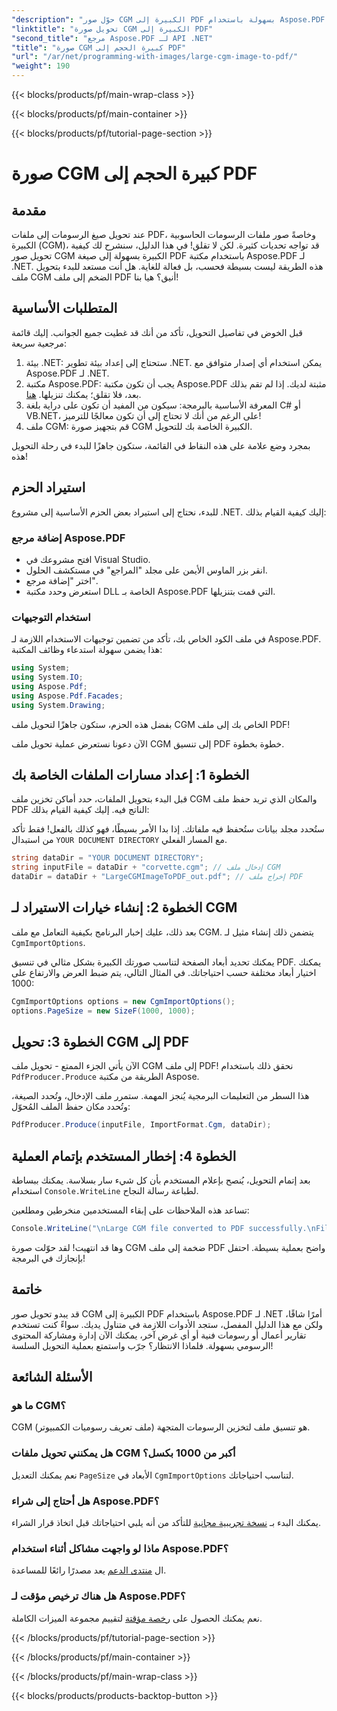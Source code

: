 ```yaml
---
"description": "حوّل صور CGM الكبيرة إلى PDF بسهولة باستخدام Aspose.PDF لـ .NET. اتبع هذا الدليل البسيط لعملية تحويل سريعة وفعّالة."
"linktitle": "تحويل صورة CGM الكبيرة إلى PDF"
"second_title": "مرجع Aspose.PDF لـ API .NET"
"title": "صورة CGM كبيرة الحجم إلى PDF"
"url": "/ar/net/programming-with-images/large-cgm-image-to-pdf/"
"weight": 190
---
```


{{< blocks/products/pf/main-wrap-class >}}

{{< blocks/products/pf/main-container >}}

{{< blocks/products/pf/tutorial-page-section >}}

# صورة CGM كبيرة الحجم إلى PDF

## مقدمة

عند تحويل صيغ الرسومات إلى ملفات PDF، وخاصةً صور ملفات الرسومات الحاسوبية الكبيرة (CGM)، قد تواجه تحديات كثيرة. لكن لا تقلق! في هذا الدليل، سنشرح لك كيفية تحويل صور CGM الكبيرة بسهولة إلى صيغة PDF باستخدام مكتبة Aspose.PDF لـ .NET. هذه الطريقة ليست بسيطة فحسب، بل فعالة للغاية. هل أنت مستعد للبدء بتحويل ملف CGM الضخم إلى ملف PDF أنيق؟ هيا بنا!

## المتطلبات الأساسية

قبل الخوض في تفاصيل التحويل، تأكد من أنك قد غطيت جميع الجوانب. إليك قائمة مرجعية سريعة:

1. بيئة .NET: ستحتاج إلى إعداد بيئة تطوير .NET. يمكن استخدام أي إصدار متوافق مع Aspose.PDF لـ .NET.
2. مكتبة Aspose.PDF: يجب أن تكون مكتبة Aspose.PDF مثبتة لديك. إذا لم تقم بذلك بعد، فلا تقلق؛ يمكنك تنزيلها. [هنا](https://releases.aspose.com/pdf/net/).
3. المعرفة الأساسية بالبرمجة: سيكون من المفيد أن تكون على دراية بلغة C# أو VB.NET، على الرغم من أنك لا تحتاج إلى أن تكون معالجًا للترميز!
4. ملف CGM: قم بتجهيز صورة CGM الكبيرة الخاصة بك للتحويل.

بمجرد وضع علامة على هذه النقاط في القائمة، ستكون جاهزًا للبدء في رحلة التحويل هذه!

## استيراد الحزم

للبدء، نحتاج إلى استيراد بعض الحزم الأساسية إلى مشروع .NET. إليك كيفية القيام بذلك:

### إضافة مرجع Aspose.PDF

- افتح مشروعك في Visual Studio.
- انقر بزر الماوس الأيمن على مجلد "المراجع" في مستكشف الحلول.
- اختر "إضافة مرجع".
- استعرض وحدد مكتبة DLL الخاصة بـ Aspose.PDF التي قمت بتنزيلها.

### استخدام التوجيهات

في ملف الكود الخاص بك، تأكد من تضمين توجيهات الاستخدام اللازمة لـ Aspose.PDF. هذا يضمن سهولة استدعاء وظائف المكتبة:

```csharp
using System;
using System.IO;
using Aspose.Pdf;
using Aspose.Pdf.Facades;
using System.Drawing;
```

بفضل هذه الحزم، ستكون جاهزًا لتحويل ملف CGM الخاص بك إلى ملف PDF!

الآن دعونا نستعرض عملية تحويل ملف CGM إلى تنسيق PDF خطوة بخطوة.

## الخطوة 1: إعداد مسارات الملفات الخاصة بك

قبل البدء بتحويل الملفات، حدد أماكن تخزين ملف CGM والمكان الذي تريد حفظ ملف PDF الناتج فيه. إليك كيفية القيام بذلك:

ستُحدد مجلد بيانات ستُحفظ فيه ملفاتك. إذا بدا الأمر بسيطًا، فهو كذلك بالفعل! فقط تأكد من استبدال `YOUR DOCUMENT DIRECTORY` مع المسار الفعلي.

```csharp
string dataDir = "YOUR DOCUMENT DIRECTORY";
string inputFile = dataDir + "corvette.cgm"; // إدخال ملف CGM
dataDir = dataDir + "LargeCGMImageToPDF_out.pdf"; // إخراج ملف PDF
```

## الخطوة 2: إنشاء خيارات الاستيراد لـ CGM

بعد ذلك، عليك إخبار البرنامج بكيفية التعامل مع ملف CGM. يتضمن ذلك إنشاء مثيل لـ `CgmImportOptions`.

يمكنك تحديد أبعاد الصفحة لتناسب صورتك الكبيرة بشكل مثالي في تنسيق PDF. يمكنك اختيار أبعاد مختلفة حسب احتياجاتك. في المثال التالي، يتم ضبط العرض والارتفاع على 1000:

```csharp
CgmImportOptions options = new CgmImportOptions();
options.PageSize = new SizeF(1000, 1000);
```

## الخطوة 3: تحويل CGM إلى PDF

الآن يأتي الجزء الممتع - تحويل ملف CGM إلى ملف PDF! نحقق ذلك باستخدام `PdfProducer.Produce` الطريقة من مكتبة Aspose.

هذا السطر من التعليمات البرمجية يُنجز المهمة. ستمرر ملف الإدخال، وتُحدد الصيغة، وتُحدد مكان حفظ الملف المُحوّل:

```csharp
PdfProducer.Produce(inputFile, ImportFormat.Cgm, dataDir);
```

## الخطوة 4: إخطار المستخدم بإتمام العملية

بعد إتمام التحويل، يُنصح بإعلام المستخدم بأن كل شيء سار بسلاسة. يمكنك ببساطة استخدام `Console.WriteLine` لطباعة رسالة النجاح.

تساعد هذه الملاحظات على إبقاء المستخدمين منخرطين ومطلعين:

```csharp
Console.WriteLine("\nLarge CGM file converted to PDF successfully.\nFile saved at " + dataDir);
```

وها قد انتهيت! لقد حوّلت صورة CGM ضخمة إلى ملف PDF واضح بعملية بسيطة. احتفل بإنجازك في البرمجة!

## خاتمة

قد يبدو تحويل صور CGM الكبيرة إلى PDF باستخدام Aspose.PDF لـ .NET أمرًا شاقًا، ولكن مع هذا الدليل المفصل، ستجد الأدوات اللازمة في متناول يديك. سواءً كنت تستخدم تقارير أعمال أو رسومات فنية أو أي غرض آخر، يمكنك الآن إدارة ومشاركة المحتوى الرسومي بسهولة. فلماذا الانتظار؟ جرّب واستمتع بعملية التحويل السلسة!

## الأسئلة الشائعة

### ما هو CGM؟
CGM (ملف تعريف رسوميات الكمبيوتر) هو تنسيق ملف لتخزين الرسومات المتجهة.

### هل يمكنني تحويل ملفات CGM أكبر من 1000 بكسل؟
نعم يمكنك التعديل `PageSize` الأبعاد في `CgmImportOptions` لتناسب احتياجاتك.

### هل أحتاج إلى شراء Aspose.PDF؟
يمكنك البدء بـ [نسخة تجريبية مجانية](https://releases.aspose.com/) للتأكد من أنه يلبي احتياجاتك قبل اتخاذ قرار الشراء.

### ماذا لو واجهت مشاكل أثناء استخدام Aspose.PDF؟
ال [منتدى الدعم](https://forum.aspose.com/c/pdf/10) يعد مصدرًا رائعًا للمساعدة.

### هل هناك ترخيص مؤقت لـ Aspose.PDF؟
نعم يمكنك الحصول على [رخصة مؤقتة](https://purchase.aspose.com/temporary-license/) لتقييم مجموعة الميزات الكاملة.

{{< /blocks/products/pf/tutorial-page-section >}}

{{< /blocks/products/pf/main-container >}}

{{< /blocks/products/pf/main-wrap-class >}}

{{< blocks/products/products-backtop-button >}}